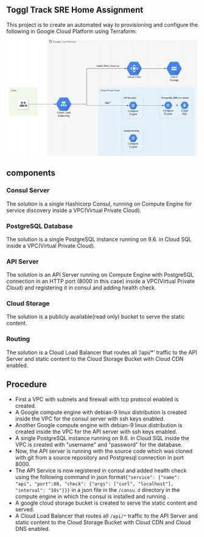 ## Toggl Track SRE Home Assignment
 This project is to create an 
  automated way to
provisioning and configure the following in Google Cloud Platform using Terraform:

![gcp](./images/gcpterraform.PNG)
## components

### Consul Server

The solution is a single Hashicorp Consul, running on Compute Engine for service discovery inside a VPC(Virtual Private Cloud).

### PostgreSQL Database
The solution is a single PostgreSQL instance running on 9.6. in Cloud SQL inside a VPC(Virtual Private Cloud).

### API Server
The solution is an API Server running on Compute Engine with PostgreSQL connection in an HTTP port (8000 in this case) inside a VPC(Virtual Private Cloud) and registering it in consul and adding health check.

### Cloud Storage
The solution is a publicly available(read only) bucket to serve the static content.
### Routing
The solution is a Cloud Load Balancer that routes all ‘/api/*’ traffic to the API Server
and static content to the Cloud Storage Bucket with Cloud CDN enabled.

## Procedure

 - First a VPC with subnets and firewall with tcp protocol enabled is created.
 - A Google compute engine with debian-9 linux distribution is created inside the VPC for the consul server with ssh keys enabled.
 - Another Google compute engine with debian-9 linux distribution is created inside the VPC for the API server with ssh keys enabled.
 - A single PostgreSQL instance running on 9.6. in Cloud SQL inside the VPC is created with "username" and "password" for the database.
 - Now, the API server is running with the source code which was cloned with git from a source repository and Postgresql connection in port 8000.
 - The API Service is now registered in consul and added health check using the following command in json format`{"service": {"name": "api", "port":80, "check": {"args": ["curl", "localhost"], "interval": "10s"}}}` in a json file in the `/consu.d` directory in the compute engine in which the consul is installed and running .
 - A google cloud storage bucket is created to serve the static content and served.
 - A Cloud Load Balancer that routes all `/api/*` traffic to the API Server and static content to the Cloud Storage Bucket with Cloud CDN and Cloud DNS enabled.

